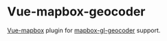 # Vue-mapbox-geocoder

[Vue-mapbox](https://github.com/soal/vue-mapbox) plugin for [mapbox-gl-geocoder](https://github.com/mapbox/mapbox-gl-geocoder) support.
